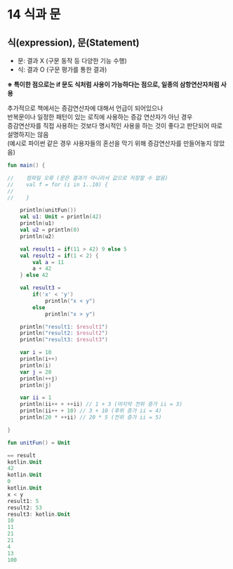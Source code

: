# 14 식과 문

## 식(expression), 문(Statement)
- 문: 결과 X (구문 동작 등 다양한 기능 수행)
- 식: 결과 O (구문 평가를 통한 결과)

<b>※ 특이한 점으로는 if 문도 식처럼 사용이 가능하다는 점으로, 일종의 삼항연산자처럼 사용</b>

추가적으로 책에서는 증감연산자에 대해서 언급이 되어있으나  
반복문이나 일정한 패턴이 있는 로직에 사용하는 증감 연산자가 아닌 경우  
증감연산자를 직접 사용하는 것보다 명시적인 사용을 하는 것이 좋다고 판단되어 따로 설명하지는 않음  
(예시로 파이썬 같은 경우 사용자들의 혼선을 막기 위해 증감연산자를 만들어놓지 않았음)
```kotlin
fun main() {

//    컴파일 오류 (문은 결과가 아니라서 값으로 저장할 수 없음)
//    val f = for (i in 1..10) {
//
//    }

    println(unitFun())
    val u1: Unit = println(42)
    println(u1)
    val u2 = println(0)
    println(u2)

    val result1 = if(11 > 42) 9 else 5
    val result2 = if(1 < 2) {
        val a = 11
        a + 42
    } else 42

    val result3 =
        if('x' < 'y')
            println("x < y")
        else
            println("x > y")

    println("result1: $result1")
    println("result2: $result2")
    println("result3: $result3")

    var i = 10
    println(i++)
    println(i)
    var j = 20
    println(++j)
    println(j)

    var ii = 1
    println(ii++ + ++ii) // 1 + 3 (마지막 전위 증가 ii = 3)
    println(ii++ + 10) // 3 + 10 (후위 증가 ii = 4)
    println(20 * ++ii) // 20 * 5 (전위 증가 ii = 5)

}

fun unitFun() = Unit

== result
kotlin.Unit
42
kotlin.Unit
0
kotlin.Unit
x < y
result1: 5
result2: 53
result3: kotlin.Unit
10
11
21
21
4
13
100
```